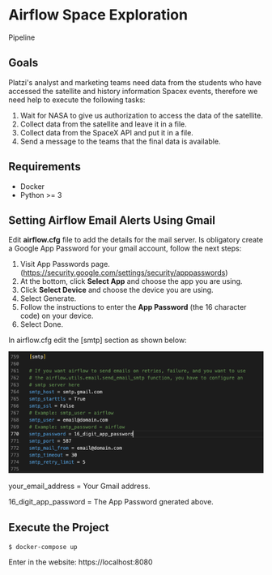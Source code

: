 # Airflow Space Exploration 

Pipeline 

## Goals

Platzi's analyst and marketing teams need data from the students who have accessed the satellite and history information Spacex events, therefore we need help to execute the following tasks:

1. Wait for NASA to give us authorization to access the data
of the satellite.
2. Collect data from the satellite and leave it in a file.
3. Collect data from the SpaceX API and put it in a file.
4. Send a message to the teams that the final data is
available.

## Requirements

* Docker
* Python >= 3

## Setting Airflow Email Alerts Using Gmail

Edit **airflow.cfg** file to add the details for the mail server. Is obligatory create a Google App Password for your gmail account, follow the next steps:

1. Visit App Passwords page. (https://security.google.com/settings/security/apppasswords)
2. At the bottom, click **Select App** and choose the app you are using.
3. Click **Select Device** and choose the device you are using.
4. Select Generate.
5. Follow the instructions to enter the **App Password** (the 16 character code) on your device.
6. Select Done.

In airflow.cfg edit the [smtp] section as shown below:

![airflow-cfg](pictures/airflow-cfg.png)

your_email_address = Your Gmail address.

16_digit_app_password = The App Password gnerated above.

## Execute the Project
    $ docker-compose up

Enter in the website: https://localhost:8080
